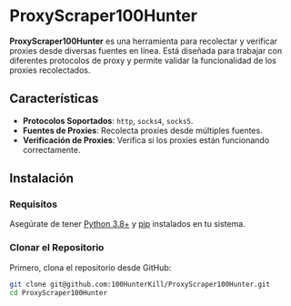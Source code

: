 # ProxyScraper100Hunter

**ProxyScraper100Hunter** es una herramienta para recolectar y verificar proxies desde diversas fuentes en línea. Está diseñada para trabajar con diferentes protocolos de proxy y permite validar la funcionalidad de los proxies recolectados.

## Características

- **Protocolos Soportados**: `http`, `socks4`, `socks5`.
- **Fuentes de Proxies**: Recolecta proxies desde múltiples fuentes.
- **Verificación de Proxies**: Verifica si los proxies están funcionando correctamente.

## Instalación

### Requisitos

Asegúrate de tener [Python 3.8+](https://www.python.org/downloads/) y [pip](https://pip.pypa.io/en/stable/) instalados en tu sistema.

### Clonar el Repositorio

Primero, clona el repositorio desde GitHub:

```bash
git clone git@github.com:100HunterKill/ProxyScraper100Hunter.git
cd ProxyScraper100Hunter
